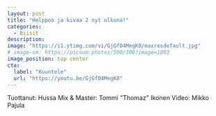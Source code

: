 ```yaml
---
layout: post
title: "Helppoo ja kivaa 2 nyt ulkona!"
categories:
  - Biisit
description:
image: "https://i1.ytimg.com/vi/GjGfO4MegK8/maxresdefault.jpg"
# image-sm: https://picsum.photos/500/300?image=1003
image_position: top center
cta:
  label: "Kuuntele"
  url: "https://youtu.be/GjGfO4MegK8"
---
```


Tuottanut: Hussa
Mix & Master: Tommi "Thomaz" Ikonen
Video: Mikko Pajula
